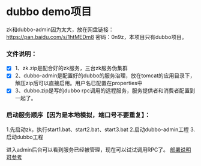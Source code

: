# dubbo demo项目
zk和dubbo-admin因为太大，放在网盘链接：https://pan.baidu.com/s/1htMEDm8 密码：0n9z，本项目只有dubbo项目。
### 文件说明：
- [x] 1、zk.zip是配合好的zk服务，三台zk服务伪集群
- [x] 2、dubbo-admin是配置好的dubbo的服务治理，放在tomcat的应用目录下，解压zip后可以直接启用。用户名已配置在properties中
- [x] 3、dubbo.zip是写的dubbo rpc调用的远程服务，服务提供者和消费者配置到一起了。

### 启动服务顺序【因为是本地模拟，端口号不要重复】：
1.先启动zk，执行start1.bat、start2.bat、start3.bat
2.启动dubbo-admin工程
3.启动dubbo工程  

进入admin后台可以看到服务已经被管理，现在可以试试调用RPC了。
[部署说明可参考](http://blog.csdn.net/mantantan/article/details/79186436)
